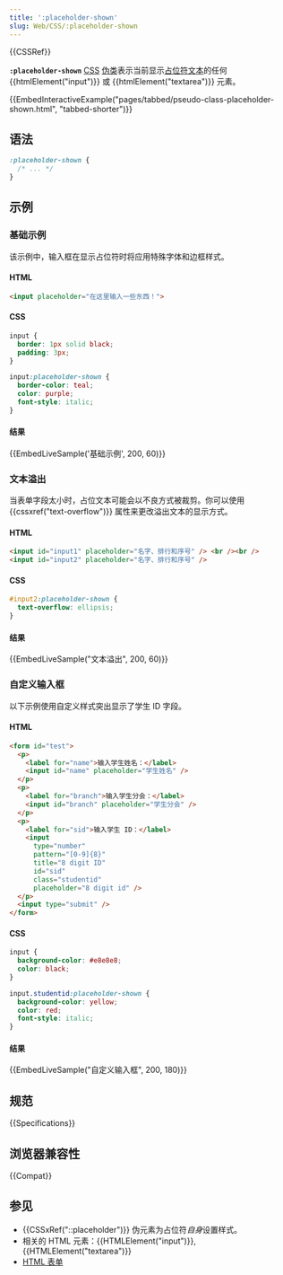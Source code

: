 ```yaml
---
title: ':placeholder-shown'
slug: Web/CSS/:placeholder-shown
---
```


{{CSSRef}}

**`:placeholder-shown`** [CSS](/zh-CN/docs/Web/CSS) [伪类](/zh-CN/docs/CSS/Pseudo-classes)表示当前显示[占位符文本](/zh-CN/docs/Web/HTML/Element/input#attr-placeholder)的任何 {{htmlElement("input")}} 或 {{htmlElement("textarea")}} 元素。

{{EmbedInteractiveExample("pages/tabbed/pseudo-class-placeholder-shown.html", "tabbed-shorter")}}

## 语法

```css
:placeholder-shown {
  /* ... */
}
```

## 示例

### 基础示例

该示例中，输入框在显示占位符时将应用特殊字体和边框样式。

#### HTML

```html
<input placeholder="在这里输入一些东西！">
```

#### CSS

```css
input {
  border: 1px solid black;
  padding: 3px;
}

input:placeholder-shown {
  border-color: teal;
  color: purple;
  font-style: italic;
}
```

#### 结果

{{EmbedLiveSample('基础示例', 200, 60)}}

### 文本溢出

当表单字段太小时，占位文本可能会以不良方式被裁剪。你可以使用 {{cssxref("text-overflow")}} 属性来更改溢出文本的显示方式。

#### HTML

```html
<input id="input1" placeholder="名字、排行和序号" /> <br /><br />
<input id="input2" placeholder="名字、排行和序号" />
```

#### CSS

```css
#input2:placeholder-shown {
  text-overflow: ellipsis;
}
```

#### 结果

{{EmbedLiveSample("文本溢出", 200, 60)}}

### 自定义输入框

以下示例使用自定义样式突出显示了学生 ID 字段。

#### HTML

```html
<form id="test">
  <p>
    <label for="name">输入学生姓名：</label>
    <input id="name" placeholder="学生姓名" />
  </p>
  <p>
    <label for="branch">输入学生分会：</label>
    <input id="branch" placeholder="学生分会" />
  </p>
  <p>
    <label for="sid">输入学生 ID：</label>
    <input
      type="number"
      pattern="[0-9]{8}"
      title="8 digit ID"
      id="sid"
      class="studentid"
      placeholder="8 digit id" />
  </p>
  <input type="submit" />
</form>
```

#### CSS

```css
input {
  background-color: #e8e8e8;
  color: black;
}

input.studentid:placeholder-shown {
  background-color: yellow;
  color: red;
  font-style: italic;
}
```

#### 结果

{{EmbedLiveSample("自定义输入框", 200, 180)}}

## 规范

{{Specifications}}

## 浏览器兼容性

{{Compat}}

## 参见

- {{CSSxRef("::placeholder")}} 伪元素为占位符*自身*设置样式。
- 相关的 HTML 元素：{{HTMLElement("input")}}, {{HTMLElement("textarea")}}
- [HTML 表单](/zh-CN/docs/Learn/Forms)
